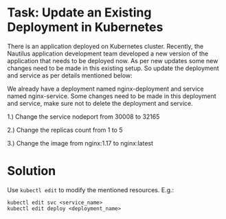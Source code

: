 # Task: Update an Existing Deployment in Kubernetes	

There is an application deployed on Kubernetes cluster. Recently, the Nautilus application development team developed a new version of the application that needs to be deployed now. As per new updates some new changes need to be made in this existing setup. So update the deployment and service as per details mentioned below:



We already have a deployment named nginx-deployment and service named nginx-service. Some changes need to be made in this deployment and service, make sure not to delete the deployment and service.

1.) Change the service nodeport from 30008 to 32165

2.) Change the replicas count from 1 to 5

3.) Change the image from nginx:1.17 to nginx:latest

# Solution
      
Use `kubectl edit` to modify the mentioned resources. E.g.:

    kubectl edit svc <service_name>
    kubectl edit deploy <deployment_name>
